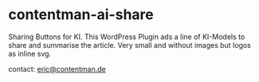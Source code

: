 # contentman-ai-share
Sharing Buttons for KI. 
This WordPress Plugin ads a line of KI-Models to share and summarise the article. 
Very small and without images but logos as inline svg. 

contact: eric@contentman.de

